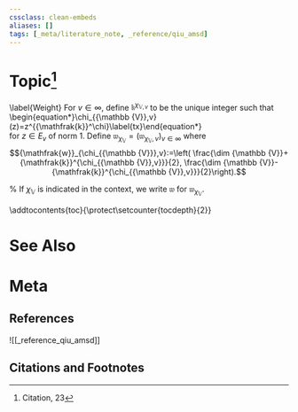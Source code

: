 ```yaml
---
cssclass: clean-embeds
aliases: []
tags: [_meta/literature_note, _reference/qiu_amsd]
---
```

# Topic[^1]
\label{Weight}
For $v\in \infty$, define   ${\mathfrak{k}}^{\chi_{{\mathbb {V}},v}}$ to be the unique integer such that
\begin{equation*}\chi_{{\mathbb {V}},v}(z)=z^{{\mathfrak{k}}^\chi}\label{tx}\end{equation*}  
for $z\in E_v$   of norm 1.
Define ${\mathfrak{w}}_{\chi_{{\mathbb {V}}}}=({\mathfrak{w}}_{\chi_{{\mathbb {V}}},v})_{v\in\infty}$ where $${\mathfrak{w}}_{\chi_{{\mathbb {V}}},v}:=\left( \frac{\dim {\mathbb {V}}+{\mathfrak{k}}^{\chi_{{\mathbb {V}},v}}}{2}, \frac{\dim {\mathbb {V}}-{\mathfrak{k}}^{\chi_{{\mathbb {V}},v}}}{2}\right).$$   

% If $\chi_{{\mathbb {V}}}$ is indicated in the context, we write ${\mathfrak{w}}$ for ${\mathfrak{w}}_{\chi_{{\mathbb {V}}}}$.

\addtocontents{toc}{\protect\setcounter{tocdepth}{2}}



# See Also

# Meta
## References
![[_reference_qiu_amsd]]


## Citations and Footnotes
[^1]: Citation, 23